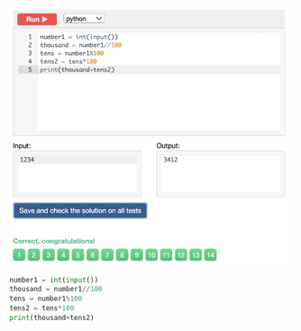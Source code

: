 ![Solution](https://github.com/KaiFig/unit-1/blob/main/Snakify/Lesson%202/Cyclic_rotation.jpg)

```.py
number1 = int(input())
thousand = number1//100
tens = number1%100
tens2 = tens*100
print(thousand+tens2)
